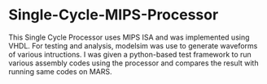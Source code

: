 # Single-Cycle-MIPS-Processor
This Single Cycle Processor uses MIPS ISA and was implemented using VHDL. For testing and analysis, modelsim was use to generate waveforms of various intructions. I was given a python-based test framework to run various assembly codes using the processor and compares the result with running same codes on MARS.
